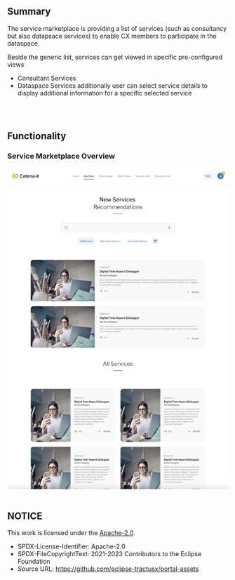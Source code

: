 ## Summary

The service marketplace is providing a list of services (such as consultancy but also datapsace services) to enable CX members to participate in the dataspace.

Beside the generic list, services can get viewed in specific pre-configured views

- Consultant Services
- Dataspace Services
  additionally user can select service details to display additional information for a specific selected service

<br>
<br>

## Functionality

### Service Marketplace Overview

<img width="583" alt="image" src="https://raw.githubusercontent.com/eclipse-tractusx/portal-assets/main/docs/static/service-overview.png">

<br>
<br>

## NOTICE

This work is licensed under the [Apache-2.0](https://www.apache.org/licenses/LICENSE-2.0).

- SPDX-License-Identifier: Apache-2.0
- SPDX-FileCopyrightText: 2021-2023 Contributors to the Eclipse Foundation
- Source URL: https://github.com/eclipse-tractusx/portal-assets
